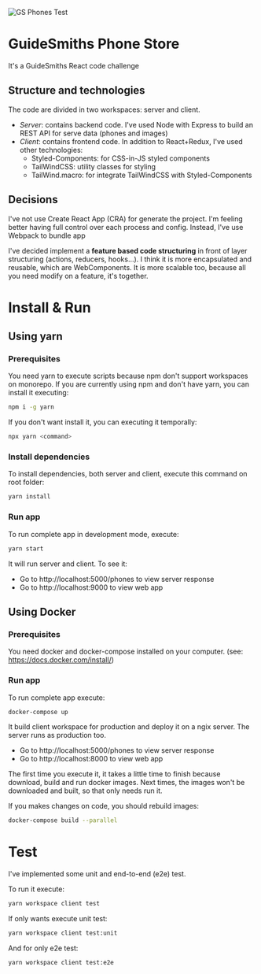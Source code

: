 ![GS Phones Test](https://github.com/jgleal/react-phone-catalogue/workflows/GS%20Phones%20Test/badge.svg)

# GuideSmiths Phone Store

It's a GuideSmiths React code challenge

## Structure and technologies

The code are divided in two workspaces: server and client.

- _Server_: contains backend code. I've used Node with Express to build an REST API for serve data (phones and images)
- _Client_: contains frontend code. In addition to React+Redux, I've used other technologies:
  - Styled-Components: for CSS-in-JS styled components
  - TailWindCSS: utility classes for styling
  - TailWind.macro: for integrate TailWindCSS with Styled-Components

## Decisions

I've not use Create React App (CRA) for generate the project. I'm feeling better having full control over each process and config. Instead, I've use Webpack to bundle app

I've decided implement a **feature based code structuring** in front of layer structuring (actions, reducers, hooks...). I think it is more encapsulated and reusable, which are WebComponents. It is more scalable too, because all you need modify on a feature, it's together.

# Install & Run

## Using yarn

### Prerequisites

You need yarn to execute scripts because npm don't support workspaces on monorepo. If you are currently using npm and don't have yarn, you can install it executing:

```bash
npm i -g yarn
```

If you don't want install it, you can executing it temporally:

```bash
npx yarn <command>
```

### Install dependencies

To install dependencies, both server and client, execute this command on root folder:

```bash
yarn install
```

### Run app

To run complete app in development mode, execute:

```bash
yarn start
```

It will run server and client. To see it:

- Go to http://localhost:5000/phones to view server response
- Go to http://localhost:9000 to view web app

## Using Docker

### Prerequisites

You need docker and docker-compose installed on your computer. (see: https://docs.docker.com/install/)

### Run app

To run complete app execute:

```bash
docker-compose up
```

It build client workspace for production and deploy it on a ngix server. The server runs as production too.

- Go to http://localhost:5000/phones to view server response
- Go to http://localhost:8000 to view web app

The first time you execute it, it takes a little time to finish because download, build and run docker images. Next times, the images won't be downloaded and built, so that only needs run it.

If you makes changes on code, you should rebuild images:

```bash
docker-compose build --parallel
```

# Test

I've implemented some unit and end-to-end (e2e) test.

To run it execute:

```bash
yarn workspace client test
```

If only wants execute unit test:

```bash
yarn workspace client test:unit
```

And for only e2e test:

```bash
yarn workspace client test:e2e
```
